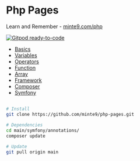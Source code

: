 # Php Pages

Learn and Remember - [minte9.com/php](https://www.minte9.com/php)

[![Gitpod ready-to-code](https://img.shields.io/badge/Gitpod-ready--to--code-blue?logo=gitpod)](https://gitpod.io/#https://github.com/minte9/php-pages)

- [Basics](./main/basics)
- [Variables](./main/variables)
- [Operators](./main/operators)
- [Function](./main/function)
- [Array](./main/array)
- [Framework](./main/framework)
- [Composer](./main/composer)
- [Symfony](./main/symfony) 

##

~~~sh
# Install
git clone https://github.com/minte9/php-pages.git

# Dependencies
cd main/symfony/annotations/
composer update

# Update
git pull origin main
~~~
